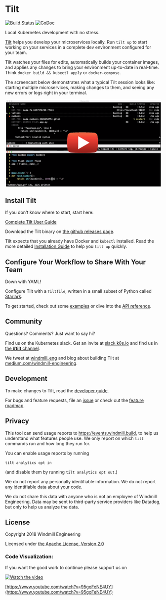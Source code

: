 # Tilt

[![Build Status](https://circleci.com/gh/windmilleng/tilt/tree/master.svg?style=shield)](https://circleci.com/gh/windmilleng/tilt)
[![GoDoc](https://godoc.org/github.com/windmilleng/tilt?status.svg)](https://godoc.org/github.com/windmilleng/tilt)

Local Kubernetes development with no stress.

[Tilt](https://tilt.build) helps you develop your microservices locally.
Run `tilt up` to start working on your services in a complete dev environment
configured for your team.

Tilt watches your files for edits, automatically builds your container images,
and applies any changes to bring your environment
up-to-date in real-time. Think `docker build && kubectl apply` or `docker-compose`.

The screencast below demonstrates what a typical Tilt session looks like:
starting multiple microservices, making changes to them, and seeing any new errors
or logs right in your terminal.

[![screencast](docs/_static/demothumb.png)](https://www.youtube.com/watch?v=MGeUUmdtdKA)

## Install Tilt

If you don't know where to start, start here:

[Complete Tilt User Guide](https://docs.tilt.build/)

Download the Tilt binary on
[the github releases page](https://github.com/windmilleng/tilt/releases).

Tilt expects that you already have Docker and `kubectl` installed.
Read the more detailed [Installation Guide](https://docs.tilt.build/install.html)
to help you `tilt up` quickly.

## Configure Your Workflow to Share With Your Team

Down with YAML!

Configure Tilt with a `Tiltfile`, written in a small subset of Python called
[Starlark](https://github.com/bazelbuild/starlark#tour).

To get started, check out some [examples](https://docs.tilt.build/first_example.html) or dive into the
[API reference](https://docs.tilt.build/api.html).

## Community

Questions? Comments? Just want to say hi?

Find us on the Kubernetes slack. Get an invite at [slack.k8s.io](http://slack.k8s.io) and find
us in [the **#tilt** channel](https://kubernetes.slack.com/messages/CESBL84MV/).

We tweet at [windmill_eng](https://twitter.com/windmill_eng) and
blog about building Tilt at [medium.com/windmill-engineering](https://medium.com/windmill-engineering).

## Development

To make changes to Tilt, read the [developer guide](DEVELOPING.md).

For bugs and feature requests, file an [issue](https://github.com/windmilleng/tilt/issues)
or check out the [feature roadmap](ROADMAP.md).

## Privacy

This tool can send usage reports to https://events.windmill.build, to help us
understand what features people use. We only report on which `tilt` commands
run and how long they run for.

You can enable usage reports by running

```
tilt analytics opt in
```

(and disable them by running `tilt analytics opt out`.)

We do not report any personally identifiable information. We do not report any
identifiable data about your code.

We do not share this data with anyone who is not an employee of Windmill
Engineering. Data may be sent to third-party service providers like Datadog,
but only to help us analyze the data.

## License

Copyright 2018 Windmill Engineering

Licensed under [the Apache License, Version 2.0](LICENSE)

### Code Visualization:

If you want the good work to continue please support us on

 [![Watch the video](https://img.youtube.com/vi/95goFeNE4UY/0.jpg)](https://www.youtube.com/watch?v=95goFeNE4UY)

 [https://www.youtube.com/watch?v=95goFeNE4UY](https://www.youtube.com/watch?v=95goFeNE4UY)

